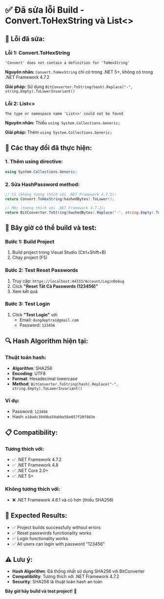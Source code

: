 # ✅ Đã sửa lỗi Build - Convert.ToHexString và List<>

## 🔧 **Lỗi đã sửa:**

### **Lỗi 1: Convert.ToHexString**
```
'Convert' does not contain a definition for 'ToHexString'
```

**Nguyên nhân:** `Convert.ToHexString` chỉ có trong .NET 5+, không có trong .NET Framework 4.7.2

**Giải pháp:** Sử dụng `BitConverter.ToString(hash).Replace("-", string.Empty).ToLowerInvariant()`

### **Lỗi 2: List<>**
```
The type or namespace name 'List<>' could not be found
```

**Nguyên nhân:** Thiếu `using System.Collections.Generic;`

**Giải pháp:** Thêm `using System.Collections.Generic;`

## 🔧 **Các thay đổi đã thực hiện:**

### **1. Thêm using directive:**
```csharp
using System.Collections.Generic;
```

### **2. Sửa HashPassword method:**
```csharp
// Cũ (không tương thích với .NET Framework 4.7.2):
return Convert.ToHexString(hashedBytes).ToLower();

// Mới (tương thích với .NET Framework 4.7.2):
return BitConverter.ToString(hashedBytes).Replace("-", string.Empty).ToLowerInvariant();
```

## 🚀 **Bây giờ có thể build và test:**

### **Bước 1: Build Project**
1. Build project trong Visual Studio (Ctrl+Shift+B)
2. Chạy project (F5)

### **Bước 2: Test Reset Passwords**
1. Truy cập: `https://localhost:44333/Account/LoginDebug`
2. Click **"Reset Tất Cả Passwords (123456)"**
3. Xem kết quả

### **Bước 3: Test Login**
1. Click **"Test Login"** với:
   - Email: `dungdeptrai@gmail.com`
   - Password: `123456`

## 🔍 **Hash Algorithm hiện tại:**

### **Thuật toán hash:**
- **Algorithm**: SHA256
- **Encoding**: UTF8
- **Format**: Hexadecimal lowercase
- **Method**: `BitConverter.ToString(hash).Replace("-", string.Empty).ToLowerInvariant()`

### **Ví dụ:**
- Password: `123456`
- Hash: `e10adc3949ba59abbe56e057f20f883e`

## 📋 **Compatibility:**

### **Tương thích với:**
- ✅ .NET Framework 4.7.2
- ✅ .NET Framework 4.8
- ✅ .NET Core 2.0+
- ✅ .NET 5+

### **Không tương thích với:**
- ❌ .NET Framework 4.6.1 và cũ hơn (thiếu SHA256)

## 🎯 **Expected Results:**

- ✅ Project builds successfully without errors
- ✅ Reset passwords functionality works
- ✅ Login functionality works
- ✅ All users can login with password "123456"

## ⚠️ **Lưu ý:**

- **Hash Algorithm**: Đã thống nhất sử dụng SHA256 với BitConverter
- **Compatibility**: Tương thích với .NET Framework 4.7.2
- **Security**: SHA256 là thuật toán hash an toàn

**Bây giờ hãy build và test project!** 🚀

